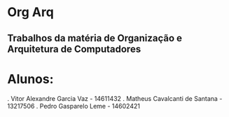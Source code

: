 # Org Arq
## Trabalhos da matéria de Organização e Arquitetura de Computadores
# Alunos:
. Vitor Alexandre Garcia Vaz - 14611432
. Matheus Cavalcanti de Santana - 13217506
. Pedro Gasparelo Leme - 14602421
